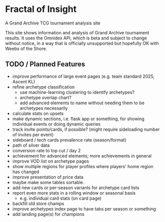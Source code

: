 # Fractal of Insight
A Grand Archive TCG tournament analysis site

This site shows information and analysis of Grand Archive tournament results. It uses the Omnidex API, which is beta and subject to change without notice, in a way that is officially unsupported but hopefully OK with Weebs of the Shore.

## TODO / Planned Features

- improve performance of large event pages (e.g. team standard 2025, Ascent KL)
- refine archetype classification
    - use machine-learning clustering to identify archetypes?
    - archetype overlap chart?
    - add advanced elements to name without needing them to be archetypes necessarily
- calculate stats on upsets
- make dynamic sections, i.e. flask app or something, for showing individual events or doing dynamic queries
- track invite points/cards, if possible? (might require sideloading number of invites per event)
- sideboard / tech cards prevalence rate (season/format)
- path of silver data
- conversion rate to top cut / day 2
- achievement for advanced elements; more achievements in general
- improve VOD list on archetype pages
- show multiple regions for player profiles where players' home region has changed
- improve presentation of price data
- maybe make some tables sortable.
- add new cards or per-season variants for archetype card lists
- report even more stats in a rolling window or seasonal basis
    - e.g. individual card stats (on card page)
- backfill old store champs
- improve archetypes index page to have tabs per season or something
- add landing page(s) for champions
